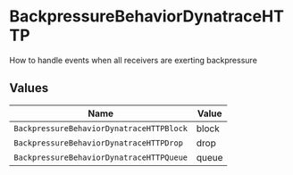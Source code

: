 # BackpressureBehaviorDynatraceHTTP

How to handle events when all receivers are exerting backpressure


## Values

| Name                                     | Value                                    |
| ---------------------------------------- | ---------------------------------------- |
| `BackpressureBehaviorDynatraceHTTPBlock` | block                                    |
| `BackpressureBehaviorDynatraceHTTPDrop`  | drop                                     |
| `BackpressureBehaviorDynatraceHTTPQueue` | queue                                    |